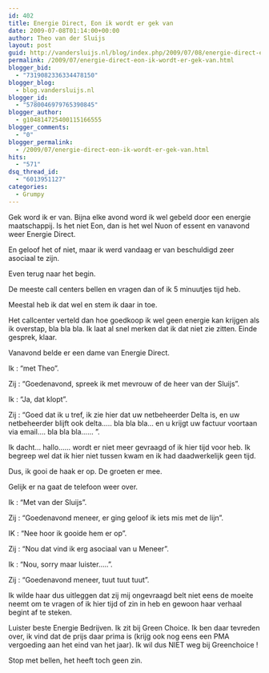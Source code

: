 ```yaml
---
id: 402
title: Energie Direct, Eon ik wordt er gek van
date: 2009-07-08T01:14:00+00:00
author: Theo van der Sluijs
layout: post
guid: http://vandersluijs.nl/blog/index.php/2009/07/08/energie-direct-eon-ik-wordt-er-gek-van/
permalink: /2009/07/energie-direct-eon-ik-wordt-er-gek-van.html
blogger_bid:
  - "7319082336334478150"
blogger_blog:
  - blog.vandersluijs.nl
blogger_id:
  - "5780046979765390845"
blogger_author:
  - g104814725400115166555
blogger_comments:
  - "0"
blogger_permalink:
  - /2009/07/energie-direct-eon-ik-wordt-er-gek-van.html
hits:
  - "571"
dsq_thread_id:
  - "6013951127"
categories:
  - Grumpy
---
```

Gek word ik er van. Bijna elke avond word ik wel gebeld door een energie maatschappij. Is het niet Eon, dan is het wel Nuon of essent en vanavond weer Energie Direct.

En geloof het of niet, maar ik werd vandaag er van beschuldigd zeer asociaal te zijn.

Even terug naar het begin.

De meeste call centers bellen en vragen dan of ik 5 minuutjes tijd heb.

Meestal heb ik dat wel en stem ik daar in toe.

Het callcenter verteld dan hoe goedkoop ik wel geen energie kan krijgen als ik overstap, bla bla bla. Ik laat al snel merken dat ik dat niet zie zitten. Einde gesprek, klaar.

Vanavond belde er een dame van Energie Direct.

Ik : “met Theo”.

Zij : “Goedenavond, spreek ik met mevrouw of de heer van der Sluijs”.

Ik : “Ja, dat klopt”.

Zij : “Goed dat ik u tref, ik zie hier dat uw netbeheerder Delta is, en uw netbeheerder blijft ook delta….. bla bla bla… en u krijgt uw factuur voortaan via email…. bla bla bla…… ”. 

Ik dacht… hallo…… wordt er niet meer gevraagd of ik hier tijd voor heb. Ik begreep wel dat ik hier niet tussen kwam en ik had daadwerkelijk geen tijd.

Dus, ik gooi de haak er op. De groeten er mee.

Gelijk er na gaat de telefoon weer over.

Ik : “Met van der Sluijs”.

Zij : “Goedenavond meneer, er ging geloof ik iets mis met de lijn”.

IK : “Nee hoor ik gooide hem er op”.

Zij : “Nou dat vind ik erg asociaal van u Meneer”.

Ik : “Nou, sorry maar luister…..”.

Zij : “Goedenavond meneer, tuut tuut tuut”.

Ik wilde haar dus uitleggen dat zij mij ongevraagd belt niet eens de moeite neemt om te vragen of ik hier tijd of zin in heb en gewoon haar verhaal begint af te steken.

Luister beste Energie Bedrijven. Ik zit bij Green Choice. Ik ben daar tevreden over, ik vind dat de prijs daar prima is (krijg ook nog eens een PMA vergoeding aan het eind van het jaar). Ik wil dus NIET weg bij Greenchoice ! 

Stop met bellen, het heeft toch geen zin.